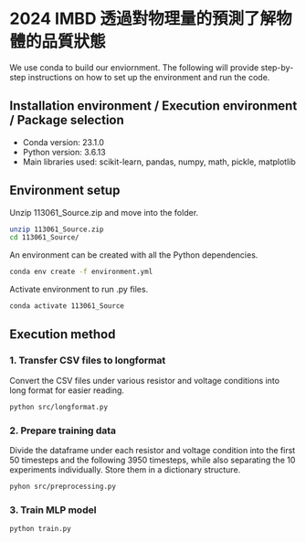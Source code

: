 # 2024 IMBD 透過對物理量的預測了解物體的品質狀態
We use conda to build our enviornment. The following will provide step-by-step instructions on how to set up the environment and run the code.
## Installation environment / Execution environment / Package selection
* Conda version: 23.1.0
* Python version: 3.6.13
* Main libraries used: scikit-learn, pandas, numpy, math, pickle, matplotlib

## Environment setup
Unzip 113061_Source.zip and move into the folder.
```bash
unzip 113061_Source.zip
cd 113061_Source/
```
An environment can be created with all the Python dependencies.
```bash
conda env create -f environment.yml
```
Activate environment to run .py files.
```bash
conda activate 113061_Source
```
## Execution method
### 1. Transfer CSV files to longformat
Convert the CSV files under various resistor and voltage conditions into long format for easier reading.
```bash
python src/longformat.py
```
### 2. Prepare training data
Divide the dataframe under each resistor and voltage condition into the first 50 timesteps and the following 3950 timesteps, while also separating the 10 experiments individually. Store them in a dictionary structure.
```bash
pyhon src/preprocessing.py
```
### 3. Train MLP model
```bash
python train.py
```
